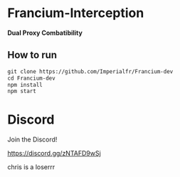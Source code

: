 # Francium-Interception

**Dual Proxy Combatibility**


## How to run
```txt
git clone https://github.com/Imperialfr/Francium-dev
cd Francium-dev
npm install
npm start
```
# Discord

Join the Discord!

https://discord.gg/zNTAFD9wSj

chris is a loserrr
